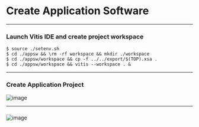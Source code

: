 # Create Application Software

---
### Launch Vitis IDE and create project workspace
```
$ source ./setenv.sh
$ cd ./appsw && \rm -rf workspace && mkdir ./workspace
$ cd ./appsw/workspace && cp -f ../../export/$(TOP).xsa .
$ cd ./appsw/workspace && vitis --workspace . &
```


---
### Create Application Project
![image](https://github.com/user-attachments/assets/4263a575-73f7-401c-b427-40b8a6be4217)


---
### 
![image](https://github.com/user-attachments/assets/6b970697-963b-449d-8d37-625000257002)
